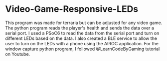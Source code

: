# Video-Game-Responsive-LEDs
This program was made for terraria but can be adjusted for any video game. The python program reads the player's health and sends the data over a serial port. I used a PSoC6 to read the data from the serial port and turn on different LEDs based on the data. I also created a BLE service to allow the user to turn on the LEDs with a phone using the AIROC application. For the window capture python program, I followed @LearnCodeByGaming tutorial on Youtube.

